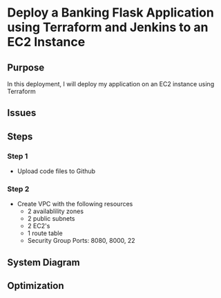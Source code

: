 # Deploy a Banking Flask Application using Terraform and Jenkins to an EC2 Instance

## Purpose

In this deployment, I will deploy my application on an EC2 instance using Terraform 

## Issues

## Steps

### Step 1
* Upload code files to Github
### Step 2
* Create VPC with the following resources
  * 2 availablility zones
  * 2 public subnets
  * 2 EC2's
  * 1 route table
  * Security Group Ports: 8080, 8000, 22

## System Diagram

## Optimization
